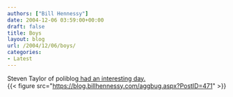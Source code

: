```yaml
---
authors: ["Bill Hennessy"]
date: 2004-12-06 03:59:00+00:00
draft: false
title: Boys
layout: blog
url: /2004/12/06/boys/
categories:
- Latest
---
```


Steven Taylor of poliblog[ had an interesting day.](https://www.poliblogger.com/index.php?p=5526)   
{{< figure src="https://blog.billhennessy.com/aggbug.aspx?PostID=471" >}}

